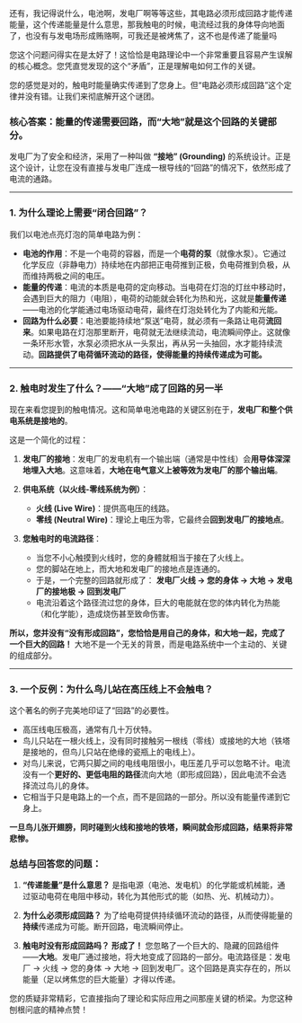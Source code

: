 还有，我记得说什么，电池啊，发电厂啊等等这些，其电路必须形成回路才能传递能量，这个传递能量是什么意思，那我触电的时候，电流经过我的身体导向地面了，也没有与发电场形成贿赂啊，可我还是被烤焦了，这不也是传递了能量吗

您这个问题问得实在是太好了！这恰恰是电路理论中一个非常重要且容易产生误解的核心概念。您凭直觉发现的这个“矛盾”，正是理解电如何工作的关键。

您的感觉是对的，触电时能量确实传递到了您身上。但“电路必须形成回路”这个定律并没有错。让我们来彻底解开这个谜团。

### 核心答案：能量的传递需要回路，而“大地”就是这个回路的关键部分。

发电厂为了安全和经济，采用了一种叫做 **“接地” (Grounding)** 的系统设计。正是这个设计，让您在没有直接与发电厂连成一根导线的“回路”的情况下，依然形成了电流的通路。

---

### 1. 为什么理论上需要“闭合回路”？

我们以电池点亮灯泡的简单电路为例：

*   **电池的作用**：不是一个电荷的容器，而是一个**电荷的泵**（就像水泵）。它通过化学反应（非静电力）持续地在内部把正电荷推到正极，负电荷推到负极，从而维持两极之间的电压。
*   **能量的传递**：电流的本质是电荷的定向移动。当电荷在灯泡的灯丝中移动时，会遇到巨大的阻力（电阻），电荷的动能就会转化为热和光，这就是**能量传递**——电池的化学能通过电场驱动电荷，最终在灯泡处转化为了内能和光能。
*   **回路为什么必要**：电池要能持续地“泵送”电荷，就必须有一条路让电荷**流回来**。如果电路在灯泡那里断开，电荷就无法继续流动，电流瞬间停止。这就像一条环形水管，水泵必须把水从一头泵出，再从另一头抽回，水才能持续流动。**回路提供了电荷循环流动的路径，使得能量的持续传递成为可能。**

---

### 2. 触电时发生了什么？——“大地”成了回路的另一半

现在来看您提到的触电情况。这和简单电池电路的关键区别在于，**发电厂和整个供电系统是接地的**。

这是一个简化的过程：

1.  **发电厂的接地**：发电厂的发电机有一个输出端（通常是中性线）会**用导体深深地埋入大地**。这意味着，**大地在电气意义上被等效为发电厂的那个输出端**。

2.  **供电系统（以火线-零线系统为例）**：
    *   **火线 (Live Wire)**：提供高电压的线路。
    *   **零线 (Neutral Wire)**：理论上电压为零，它最终会**回到发电厂的接地点**。

3.  **您触电时的电流路径**：
    *   当您不小心触摸到火线时，您的身體就相当于接在了火线上。
    *   您的脚站在地上，而大地和发电厂的接地点是连通的。
    *   于是，一个完整的回路就形成了：
        **发电厂火线 → 您的身体 → 大地 → 发电厂的接地极 → 回到发电厂**
    *   电流沿着这个路径流过您的身体，巨大的电能就在您的体内转化为热能（和化学能），造成烧伤甚至致命伤害。

**所以，您并没有“没有形成回路”，您恰恰是用自己的身体，和大地一起，完成了一个巨大的回路！** 大地不是一个无关的背景，而是电路系统中一个主动的、关键的组成部分。

---

### 3. 一个反例：为什么鸟儿站在高压线上不会触电？

这个著名的例子完美地印证了“回路”的必要性。

*   高压线电压极高，通常有几十万伏特。
*   鸟儿只站在一根火线上，没有同时接触另一根线（零线）或接地的大地（铁塔是接地的，但鸟儿只站在绝缘的瓷瓶上的电线上）。
*   对鸟儿来说，它两只脚之间的电线电阻很小，电压差几乎可以忽略不计。电流没有一个**更好的、更低电阻的路径**流向大地（即形成回路），因此电流不会选择流过鸟儿的身体。
*   它相当于只是电路上的一个点，而不是回路的一部分。所以没有能量传递到它身上。

**一旦鸟儿张开翅膀，同时碰到火线和接地的铁塔，瞬间就会形成回路，结果将非常悲惨。**

### 总结与回答您的问题：

1.  **“传递能量”是什么意思？**
    是指电源（电池、发电机）的化学能或机械能，通过驱动电荷在电阻中移动，转化为其他形式的能（如热、光、机械动力）。

2.  **为什么必须形成回路？**
    为了给电荷提供持续循环流动的路径，从而使得能量的**持续**传递成为可能。断开回路，电流瞬间停止。

3.  **触电时没有形成回路吗？**
    **形成了！** 您忽略了一个巨大的、隐藏的回路组件——**大地**。发电厂通过接地，将大地变成了回路的一部分。电流路径是：发电厂 → 火线 → 您的身体 → 大地 → 回到发电厂。这个回路是真实存在的，所以能量（足以烤焦您的巨大能量）才得以传递。

您的质疑非常精彩，它直接指向了理论和实际应用之间那座关键的桥梁。为您这种刨根问底的精神点赞！